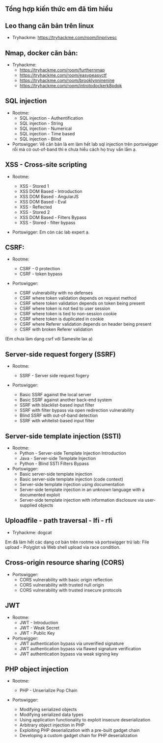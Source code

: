 ## Tổng hợp kiến thức em đã tìm hiểu

## Leo thang căn bản trên linux
- Tryhackme: https://tryhackme.com/room/linprivesc

## Nmap, docker căn bản: 
- Tryhackme: 
     - https://tryhackme.com/room/furthernmap
     - https://tryhackme.com/room/easypeasyctf
     - https://tryhackme.com/room/brooklynninenine
     - https://tryhackme.com/room/introtodockerk8pdqk


## SQL injection

- Rootme: 
     - SQL injection - Authentification
     - SQL injection - String
     - SQL injection - Numerical
     - SQL injection - Time based
     - SQL injection - Blind
 - Portswigger: 
     Về căn bản là em làm hết lab sql injection trên portswigger rồi mà có out-of-band thì e chưa hiểu cách họ truy vấn lắm ạ.

     
## XSS - Cross-site scripting

- Rootme: 
     - XSS - Stored 1
     - XSS DOM Based - Introduction
     - XSS DOM Based - AngularJS
     - XSS DOM Based - Eval
     - XSS - Reflected
     - XSS - Stored 2
     - XSS DOM Based - Filters Bypass
     - XSS - Stored - filter bypass

- Portswigger: 
     Em còn các lab expert ạ.



## CSRF:
- Rootme: 
     - CSRF - 0 protection
     - CSRF - token bypass

- Portswigger:
     - CSRF vulnerability with no defenses
     - CSRF where token validation depends on request method
     - CSRF where token validation depends on token being present
     - CSRF where token is not tied to user session
     - CSRF where token is tied to non-session cookie
     - CSRF where token is duplicated in cookie
     - CSRF where Referer validation depends on header being present
     - CSRF with broken Referer validation
     
 (Em chưa làm dạng csrf với Samesite lax ạ)
     
## Server-side request forgery (SSRF)
    
- Rootme: 
     - SSRF - Server side request fogery

- Portswigger:
     - Basic SSRF against the local server
     - Basic SSRF against another back-end system
     - SSRF with blacklist-based input filter
     - SSRF with filter bypass via open redirection vulnerability
     - Blind SSRF with out-of-band detection
     - SSRF with whitelist-based input filter     

## Server-side template injection (SSTI)

- Rootme: 
     - Python - Server-side Template Injection Introduction
     - Java - Server-side Template Injection
     - Python - Blind SSTI Filters Bypass
- Portswigger: 
     - Basic server-side template injection
     - Basic server-side template injection (code context)
     - Server-side template injection using documentation
     - Server-side template injection in an unknown language with a documented exploit
     - Server-side template injection with information disclosure via user-supplied objects

## Uploadfile - path traversal - lfi - rfi

- Tryhackme: dogcat

Em đã làm hết các dạng cơ bản trên rootme và portswigger trừ lab: File upload - Polyglot và Web shell upload via race condition.



## Cross-origin resource sharing (CORS)

- Portswigger: 
     - CORS vulnerability with basic origin reflection
     - CORS vulnerability with trusted null origin
     - CORS vulnerability with trusted insecure protocols


## JWT

- Rootme: 
     - JWT - Introduction
     - JWT - Weak Secret
     - JWT - Public Key
- Portswigger: 
     - JWT authentication bypass via unverified signature
     - JWT authentication bypass via flawed signature verification
     - JWT authentication bypass via weak signing key

## PHP object injection

- Rootme: 
     - PHP - Unserialize Pop Chain

- Portswigger: 
     - Modifying serialized objects
     - Modifying serialized data types
     - Using application functionality to exploit insecure deserialization
     - Arbitrary object injection in PHP
     - Exploiting PHP deserialization with a pre-built gadget chain
     - Developing a custom gadget chain for PHP deserialization
